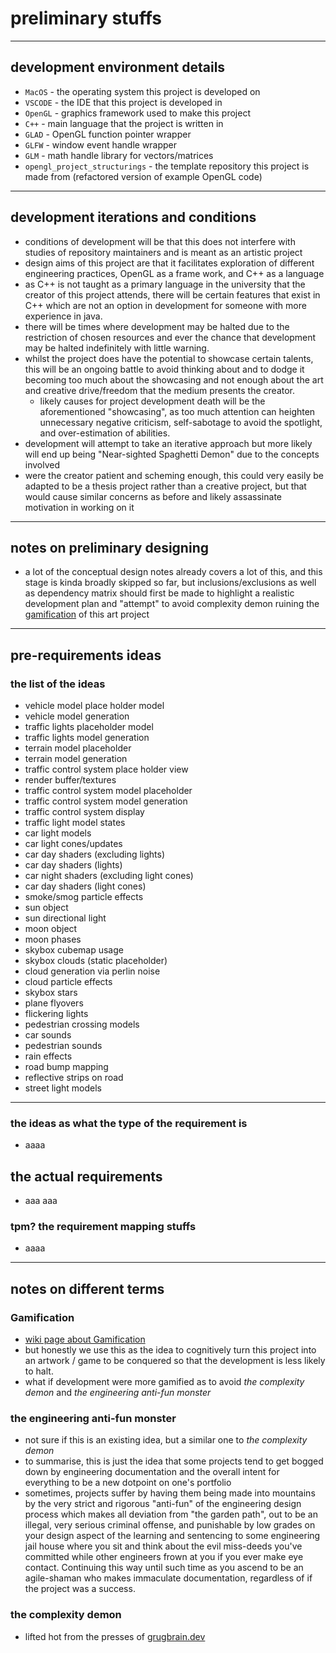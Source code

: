 # preliminary stuffs

---

## development environment details

* `MacOS` - the operating system this project is developed on
* `VSCODE` - the IDE that this project is developed in
* `OpenGL` - graphics framework used to make this project
* `C++` - main language that the project is written in
* `GLAD` - OpenGL function pointer wrapper
* `GLFW` - window event handle wrapper
* `GLM` - math handle library for vectors/matrices
* `opengl_project_structurings` - the template repository this project is made from (refactored version of example OpenGL code)

---

## development iterations and conditions

* conditions of development will be that this does not interfere with studies of repository maintainers and is meant as an artistic project
* design aims of this project are that it facilitates exploration of different engineering practices, OpenGL as a frame work, and C++ as a language
* as C++ is not taught as a primary language in the university that the creator of this project attends, there will be certain features that exist in C++ which are not an option in development for someone with more experience in java.
* there will be times where development may be halted due to the restriction of chosen resources and ever the chance that development may be halted indefinitely with little warning.
* whilst the project does have the potential to showcase certain talents, this will be an ongoing battle to avoid thinking about and to dodge it becoming too much about the showcasing and not enough about the art and creative drive/freedom that the medium presents the creator.
    * likely causes for project development death will be the aforementioned "showcasing", as too much attention can heighten unnecessary negative criticism, self-sabotage to avoid the spotlight, and over-estimation of abilities.
* development will attempt to take an iterative approach but more likely will end up being "Near-sighted Spaghetti Demon" due to the concepts involved
* were the creator patient and scheming enough, this could very easily be adapted to be a thesis project rather than a creative project, but that would cause similar concerns as before and likely assassinate motivation in working on it

---

## notes on preliminary designing

* a lot of the conceptual design notes already covers a lot of this, and this stage is kinda broadly skipped so far, but inclusions/exclusions as well as dependency matrix should first be made to highlight a realistic development plan and "attempt" to avoid complexity demon ruining the [gamification](https://en.wikipedia.org/wiki/Gamification) of this art project

---

## pre-requirements ideas

### the list of the ideas
* vehicle model place holder model
* vehicle model generation
* traffic lights placeholder model
* traffic lights model generation
* terrain model placeholder
* terrain model generation
* traffic control system place holder view
* render buffer/textures
* traffic control system model placeholder
* traffic control system model generation
* traffic control system display
* traffic light model states
* car light models
* car light cones/updates
* car day shaders (excluding lights)
* car day shaders (lights)
* car night shaders (excluding light cones)
* car day shaders (light cones)
* smoke/smog particle effects
* sun object
* sun directional light
* moon object
* moon phases
* skybox cubemap usage
* skybox clouds (static placeholder)
* cloud generation via perlin noise
* cloud particle effects
* skybox stars
* plane flyovers
* flickering lights
* pedestrian crossing models
* car sounds
* pedestrian sounds
* rain effects
* road bump mapping
* reflective strips on road
* street light models

---

### the ideas as what the type of the requirement is

* aaaa

## the actual requirements

* aaa aaa

### tpm? the requirement mapping stuffs

* aaaa

---

## notes on different terms

### Gamification

* [wiki page about Gamification](https://en.wikipedia.org/wiki/Gamification)
* but honestly we use this as the idea to cognitively turn this project into an artwork / game to be conquered so that the development is less likely to halt.
* what if development were more gamified as to avoid *the complexity demon* and *the engineering anti-fun monster*

### the engineering anti-fun monster

* not sure if this is an existing idea, but a similar one to *the complexity demon*
* to summarise, this is just the idea that some projects tend to get bogged down by engineering documentation and the overall intent for everything to be a new dotpoint on one's portfolio
* sometimes, projects suffer by having them being made into mountains by the very strict and rigorous "anti-fun" of the engineering design process which makes all deviation from "the garden path", out to be an illegal, very serious criminal offense, and punishable by low grades on your design aspect of the learning and sentencing to some engineering jail house where you sit and think about the evil miss-deeds you've committed while other engineers frown at you if you ever make eye contact. Continuing this way until such time as you ascend to be an agile-shaman who makes immaculate documentation, regardless of if the project was a success.

### the complexity demon

* lifted hot from the presses of [grugbrain.dev](https://grugbrain.dev/)


